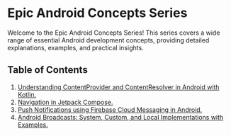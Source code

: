 # Epic Android Concepts Series

Welcome to the Epic Android Concepts Series! This series covers a wide range of essential Android development concepts, providing detailed explanations, examples, and practical insights.

## Table of Contents

1. [Understanding ContentProvider and ContentResolver in Android with Kotlin.](https://medium.com/@zekromvishwa56789/understanding-contentprovider-and-contentresolver-in-android-with-kotlin-f31952062649)
2. [Navigation in Jetpack Compose.](https://medium.com/@zekromvishwa56789/navigation-in-jetpack-compose-android-7eff5770eb50)
3. [Push Notifications using Firebase Cloud Messaging in Android.](https://medium.com/@zekromvishwa56789/push-notification-using-firebase-in-android-fcb78da6a443)
4. [Android Broadcasts: System, Custom, and Local Implementations with Examples.](https://medium.com/@zekromvishwa56789/understanding-android-broadcasts-a-practical-guide-for-developers-c05c1f431892)



